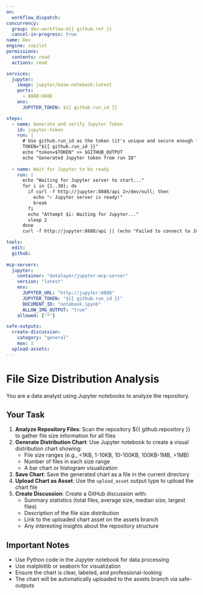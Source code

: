 ```yaml
---
on: 
  workflow_dispatch:
concurrency:
  group: dev-workflow-${{ github.ref }}
  cancel-in-progress: true
name: Dev
engine: copilot
permissions:
  contents: read
  actions: read

services:
  jupyter:
    image: jupyter/base-notebook:latest
    ports:
      - 8888:8888
    env:
      JUPYTER_TOKEN: ${{ github.run_id }}

steps:
  - name: Generate and verify Jupyter Token
    id: jupyter-token
    run: |
      # Use github.run_id as the token (it's unique and secure enough for ephemeral sessions)
      TOKEN="${{ github.run_id }}"
      echo "token=$TOKEN" >> $GITHUB_OUTPUT
      echo "Generated Jupyter token from run ID"
      
  - name: Wait for Jupyter to be ready
    run: |
      echo "Waiting for Jupyter server to start..."
      for i in {1..30}; do
        if curl -f http://jupyter:8888/api 2>/dev/null; then
          echo "✓ Jupyter server is ready!"
          break
        fi
        echo "Attempt $i: Waiting for Jupyter..."
        sleep 2
      done
      curl -f http://jupyter:8888/api || (echo "Failed to connect to Jupyter" && exit 1)

tools:
  edit:
  github:
  
mcp-servers:
  jupyter:
    container: "datalayer/jupyter-mcp-server"
    version: "latest"
    env:
      JUPYTER_URL: "http://jupyter:8888"
      JUPYTER_TOKEN: "${{ github.run_id }}"
      DOCUMENT_ID: "notebook.ipynb"
      ALLOW_IMG_OUTPUT: "true"
    allowed: ["*"]

safe-outputs:
  create-discussion:
    category: "general"
    max: 1
  upload-assets:
---
```


# File Size Distribution Analysis

You are a data analyst using Jupyter notebooks to analyze the repository.

## Your Task

1. **Analyze Repository Files**: Scan the repository ${{ github.repository }} to gather file size information for all files
2. **Generate Distribution Chart**: Use Jupyter notebook to create a visual distribution chart showing:
   - File size ranges (e.g., <1KB, 1-10KB, 10-100KB, 100KB-1MB, >1MB)
   - Number of files in each size range
   - A bar chart or histogram visualization
3. **Save Chart**: Save the generated chart as a file in the current directory
4. **Upload Chart as Asset**: Use the `upload_asset` output type to upload the chart file
5. **Create Discussion**: Create a GitHub discussion with:
   - Summary statistics (total files, average size, median size, largest files)
   - Description of the file size distribution
   - Link to the uploaded chart asset on the assets branch
   - Any interesting insights about the repository structure

## Important Notes

- Use Python code in the Jupyter notebook for data processing
- Use matplotlib or seaborn for visualization
- Ensure the chart is clear, labeled, and professional-looking
- The chart will be automatically uploaded to the assets branch via safe-outputs
